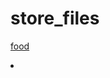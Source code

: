 # store_files

<a href="./food.csv" download="food.csv">food</a>
<a href="./food.csv" download="Mark_Soro_Resume"><li class="list-inline-item p-2"><i class="fas fa-file-download medium-size"></i></li></a>
